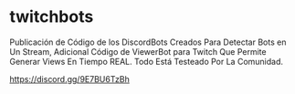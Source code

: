 # twitchbots

Publicación de Código de los DiscordBots Creados Para Detectar Bots en Un Stream, Adicional Código de ViewerBot para Twitch Que Permite Generar Views En Tiempo REAL.
Todo Está Testeado Por La Comunidad.

https://discord.gg/9E7BU6TzBh
